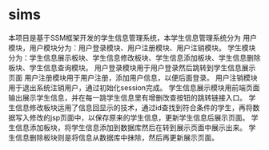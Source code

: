 # sims
本项目是基于SSM框架开发的学生信息管理系统，本学生信息管理系统分为
用户模块，用户模块分为：用户登录模块、用户注册模块、用户注销模块。
学生模块分为：学生信息展示板块、学生信息修改板块、学生信息添加板块、学生信息删除板块、学生信息查询模块。
用户登录模块用于用户登录然后跳转到学生信息展示页面
用户注册模块用于用户注册，添加用户信息，以便后面登录。
用户注销模块用于退出系统注销用户，通过初始化session完成。
学生信息展示模块用前端页面输出展示学生信息，并在每一跳学生信息里有增删改查按钮的跳转链接入口。
学生信息修改板块运用了信息回显示的技术，通过id查找到符合条件的学生，再将数据写入修改的jsp页面中，以保存原来的学生信息，更新学生信息后展示页面。
学生信息添加板块，将学生信息添加到数据库然后在转到展示页面中展示出来。
学生信息删除板块则是将信息从数据库中抹除，然后再更新展示页面。

